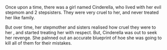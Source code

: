 Once upon a time, there was a girl named Cinderella, who lived with her evil stepmom and 2 stepsisters. They were very cruel to her, and never treated her like family. 

But over time, her stepmother and sisters realised how cruel they were to her , and started treating her with respect. But, Cinderella was out to seek her revenge. She palnned out an accurate blueprint of hoe she was going to kill all of them for their mistakes.
